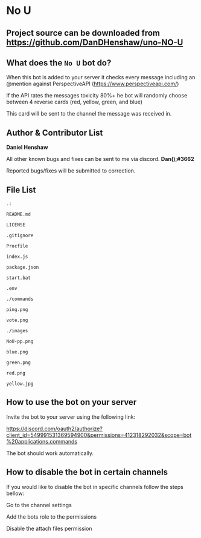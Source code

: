 No U
==========
Project source can be downloaded from https://github.com/DanDHenshaw/uno-NO-U
--------------------------------------------------------------------------------
What does the `No U` bot do?
----------------------------
When this bot is added to your server it checks every message including an @mention against PerspectiveAPI (https://www.perspectiveapi.com/)

If the API rates the messages toxicity 80%+ he bot will randomly choose between 4 reverse cards (red, yellow, green, and blue)

This card will be sent to the channel the message was received in.

Author & Contributor List
-------------------------
**Daniel Henshaw**

All other known bugs and fixes can be sent to me via discord. <b>Dan();#3662</b>

Reported bugs/fixes will be submitted to correction.

File List
----------
```
.:

README.md

LICENSE

.gitignore

Procfile

index.js

package.json

start.bat

.env
```
```
./commands

ping.png

vote.png
```
```
./images

NoU-pp.png

blue.png

green.png

red.png

yellow.jpg
```

How to use the bot on your server
---------------------------------

Invite the bot to your server using the following link: 

https://discord.com/oauth2/authorize?client_id=549991531369594900&permissions=412318292032&scope=bot%20applications.commands

The bot should work automatically.

How to disable the bot in certain channels
------------------------------------------

If you would like to disable the bot in specific channels follow the steps bellow:

Go to the channel settings

Add the bots role to the permissions 
 
Disable the attach files permission
